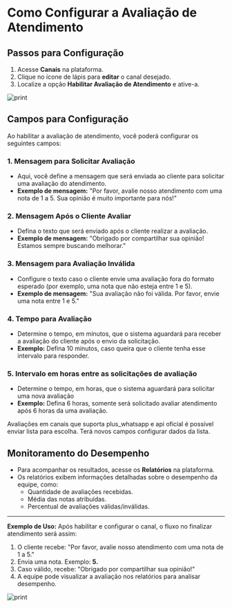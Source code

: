 # Como Configurar a Avaliação de Atendimento

## **Passos para Configuração**

1. Acesse **Canais** na plataforma.
2. Clique no ícone de lápis para **editar** o canal desejado.
3. Localize a opção **Habilitar Avaliação de Atendimento** e ative-a.

![print](../avaliação/canal.png)

## **Campos para Configuração**

Ao habilitar a avaliação de atendimento, você poderá configurar os seguintes campos:

### **1. Mensagem para Solicitar Avaliação**

* Aqui, você define a mensagem que será enviada ao cliente para solicitar uma avaliação do atendimento.
* **Exemplo de mensagem:** "Por favor, avalie nosso atendimento com uma nota de 1 a 5. Sua opinião é muito importante para nós!"

### **2. Mensagem Após o Cliente Avaliar**

* Defina o texto que será enviado após o cliente realizar a avaliação.
* **Exemplo de mensagem:** "Obrigado por compartilhar sua opinião! Estamos sempre buscando melhorar."

### **3. Mensagem para Avaliação Inválida**

* Configure o texto caso o cliente envie uma avaliação fora do formato esperado (por exemplo, uma nota que não esteja entre 1 e 5).
* **Exemplo de mensagem:** "Sua avaliação não foi válida. Por favor, envie uma nota entre 1 e 5."

### **4. Tempo para Avaliação**

* Determine o tempo, em minutos, que o sistema aguardará para receber a avaliação do cliente após o envio da solicitação.
* **Exemplo:** Defina 10 minutos, caso queira que o cliente tenha esse intervalo para responder.

### **5.** Intervalo em horas entre as solicitações de avaliação

* Determine o tempo, em horas, que o sistema aguardará para solicitar uma nova avaliação
* **Exemplo:** Defina 6 horas, somente será solicitado avaliar atendimento após 6 horas da uma avaliação.

Avaliações em canais que suporta plus\_whatsapp e api oficial é possível enviar lista para escolha. Terá novos campos configurar dados da lista.

## **Monitoramento do Desempenho**

* Para acompanhar os resultados, acesse os **Relatórios** na plataforma.
* Os relatórios exibem informações detalhadas sobre o desempenho da equipe, como:
  * Quantidade de avaliações recebidas.
  * Média das notas atribuídas.
  * Percentual de avaliações válidas/inválidas.

***

**Exemplo de Uso:** Após habilitar e configurar o canal, o fluxo no finalizar atendimento será assim:

1. O cliente recebe: "Por favor, avalie nosso atendimento com uma nota de 1 a 5."
2. Envia uma nota. Exemplo: **5.**
3. Caso válido, recebe: "Obrigado por compartilhar sua opinião!"
4. A equipe pode visualizar a avaliação nos relatórios para analisar desempenho.

![print](../avaliação/relatorio.png)
